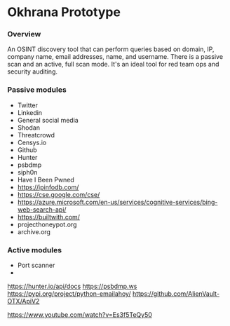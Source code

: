# Okhrana Prototype


### Overview 
An OSINT discovery tool that can perform queries based on domain, IP, company name, email addresses, name, and username.
There is a passive scan and an active, full scan mode. It's an ideal tool for red team ops and security auditing. 


### Passive modules
* Twitter 
* Linkedin
* General social media
* Shodan
* Threatcrowd
* Censys.io
* Github
* Hunter
* psbdmp
* siph0n
* Have I Been Pwned
* https://ipinfodb.com/
* https://cse.google.com/cse/
* https://azure.microsoft.com/en-us/services/cognitive-services/bing-web-search-api/
* https://builtwith.com/
* projecthoneypot.org
* archive.org 

### Active modules
* Port scanner
* 


https://hunter.io/api/docs
https://psbdmp.ws
https://pypi.org/project/python-emailahoy/
https://github.com/AlienVault-OTX/ApiV2

https://www.youtube.com/watch?v=Es3f5TeQy50